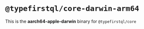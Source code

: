 # `@typefirstql/core-darwin-arm64`

This is the **aarch64-apple-darwin** binary for `@typefirstql/core`
